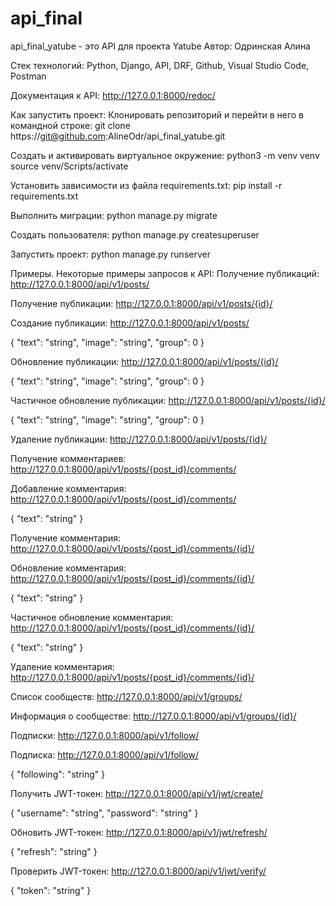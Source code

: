 # api_final
api_final_yatube - это API для проекта Yatube
Автор: Одринская Алина

Стек технологий: Python, Django, API, DRF, Github, Visual Studio Code, Postman

Документация к API: http://127.0.0.1:8000/redoc/

Как запустить проект:
Клонировать репозиторий и перейти в него в командной строке:
git clone https://git@github.com:AlineOdr/api_final_yatube.git

Cоздать и активировать виртуальное окружение:
python3 -m venv venv
source venv/Scripts/activate

Установить зависимости из файла requirements.txt:
pip install -r requirements.txt

Выполнить миграции:
python manage.py migrate

Создать пользователя:
python manage.py createsuperuser

Запустить проект:
python manage.py runserver

Примеры. Некоторые примеры запросов к API:
Получение публикаций:
http://127.0.0.1:8000/api/v1/posts/

Получение публикации:
http://127.0.0.1:8000/api/v1/posts/{id}/

Создание публикации:
http://127.0.0.1:8000/api/v1/posts/

{
  "text": "string",
  "image": "string",
  "group": 0
}

Обновление публикации:
http://127.0.0.1:8000/api/v1/posts/{id}/

{
  "text": "string",
  "image": "string",
  "group": 0
}

Частичное обновление публикации:
http://127.0.0.1:8000/api/v1/posts/{id}/

{
  "text": "string",
  "image": "string",
  "group": 0
}

Удаление публикации:
http://127.0.0.1:8000/api/v1/posts/{id}/

Получение комментариев:
http://127.0.0.1:8000/api/v1/posts/{post_id}/comments/

Добавление комментария:
http://127.0.0.1:8000/api/v1/posts/{post_id}/comments/

{
  "text": "string"
}

Получение комментария:
http://127.0.0.1:8000/api/v1/posts/{post_id}/comments/{id}/

Обновление комментария:
http://127.0.0.1:8000/api/v1/posts/{post_id}/comments/{id}/

{
  "text": "string"
}

Частичное обновление комментария:
http://127.0.0.1:8000/api/v1/posts/{post_id}/comments/{id}/

{
  "text": "string"
}

Удаление комментария:
http://127.0.0.1:8000/api/v1/posts/{post_id}/comments/{id}/

Список сообществ:
http://127.0.0.1:8000/api/v1/groups/

Информация о сообществе:
http://127.0.0.1:8000/api/v1/groups/{id}/

Подписки:
http://127.0.0.1:8000/api/v1/follow/

Подписка:
http://127.0.0.1:8000/api/v1/follow/

{
  "following": "string"
}

Получить JWT-токен:
http://127.0.0.1:8000/api/v1/jwt/create/

{
  "username": "string",
  "password": "string"
}

Обновить JWT-токен:
http://127.0.0.1:8000/api/v1/jwt/refresh/

{
  "refresh": "string"
}

Проверить JWT-токен:
http://127.0.0.1:8000/api/v1/jwt/verify/

{
  "token": "string"
}